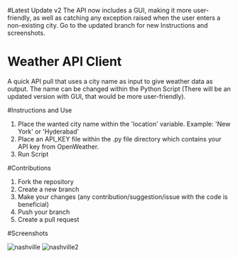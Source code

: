 #Latest Update v2
The API now includes a GUI, making it more user-friendly, as well as catching any exception raised when the user enters a
non-existing city. Go to the updated branch for new Instructions and screenshots.

# Weather API Client
A quick API pull that uses a city name as input to give weather data as output. 
The name can be changed within the Python Script (There will be an updated version with GUI, that would be more user-friendly).

#Instructions and Use
1) Place the wanted city name within the 'location' variable. Example: 'New York' or 'Hyderabad'
2) Place an API_KEY file within the .py file directory which contains your API key from OpenWeather.
3) Run Script

#Contributions
1) Fork the repository
2) Create a new branch
3) Make your changes (any contribution/suggestion/issue with the code is beneficial)
4) Push your branch
5) Create a pull request

#Screenshots

![nashville](https://github.com/user-attachments/assets/9344bd92-6f87-45f3-b59b-843665735178)
![nashville2](https://github.com/user-attachments/assets/615f6d45-a521-41ab-bd56-58a95f5775b8)

